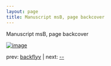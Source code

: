 ```yaml
---
layout: page
title: Manuscript msB, page backcover
---
```


Manuscript msB, page backcover

[![image](http://www.homermultitext.org/iipsrv?OBJ=IIP,1.0&FIF=/project/homer/pyramidal/deepzoom/hmt/vbbifolio/pending/backflyv_backcover.tif&WID=100&CVT=JPEG)](http://www.homermultitext.org/ict2/?urn=urn:cite2:hmt:vbbifolio.pending:backflyv_backcover)

prev:  [backflyv](../backflyv) | next:  [--](../--)

